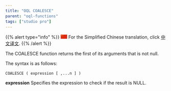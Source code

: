 ```yaml
---
title: "OQL COALESCE"
parent: "oql-functions"
tags: ["studio pro"]
---
```


{{% alert type="info" %}}
<img src="attachments/chinese-translation/china.png" style="display: inline-block; margin: 0" /> For the Simplified Chinese translation, click [中文译文](https://cdn.mendix.tencent-cloud.com/documentation/oql-coalesce.pdf).
{{% /alert %}}

The COALESCE function returns the first of its arguments that is not null.

The syntax is as follows:

```
COALESCE ( expression [ ,...n ] )
```

**expression**
Specifies the expression to check if the result is NULL.
